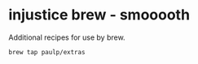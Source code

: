 injustice brew - smooooth
=========================

Additional recipes for use by brew.

```
brew tap paulp/extras
```
